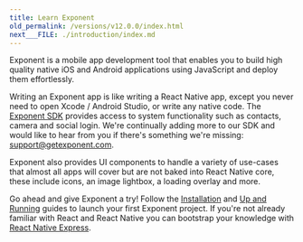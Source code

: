```yaml
---
title: Learn Exponent
old_permalink: /versions/v12.0.0/index.html
next___FILE: ./introduction/index.md
---
```


Exponent is a mobile app development tool that enables you to build high quality native iOS and Android applications using JavaScript and deploy them effortlessly.

Writing an Exponent app is like writing a React Native app, except you never need to open Xcode / Android Studio, or write any native code. The [Exponent SDK](/versions/v14.0.0/sdk/index/#exponent-sdk) provides access to system functionality such as contacts, camera and social login. We're continually adding more to our SDK and would like to hear from you if there's something we're missing: [support@getexponent.com](mailto:support%40getexponent.com).

Exponent also provides UI components to handle a variety of use-cases that almost all apps will cover but are not baked into React Native core, these include icons, an image lightbox, a loading overlay and more.

Go ahead and give Exponent a try! Follow the [Installation](/versions/v14.0.0/introduction/installation/#installation) and [Up and Running](/versions/v14.0.0/guides/up-and-running/#up-and-running) guides to launch your first Exponent project. If you're not already familiar with React and React Native you can bootstrap your knowledge with [React Native Express](http://www.reactnativeexpress.com/).
